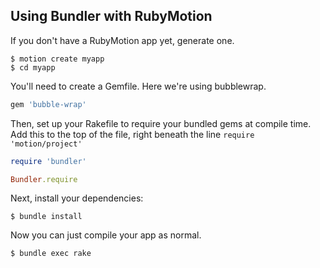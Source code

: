 ## Using Bundler with RubyMotion

If you don't have a RubyMotion app yet, generate one.

    $ motion create myapp
    $ cd myapp

You'll need to create a Gemfile. Here we're using bubblewrap.

~~~ ruby
gem 'bubble-wrap'
~~~

Then, set up your Rakefile to require your bundled gems at compile time.
Add this to the top of the file, right beneath the line `require 'motion/project'`

~~~ ruby
require 'bundler'

Bundler.require
~~~

Next, install your dependencies:

    $ bundle install

Now you can just compile your app as normal.

    $ bundle exec rake
